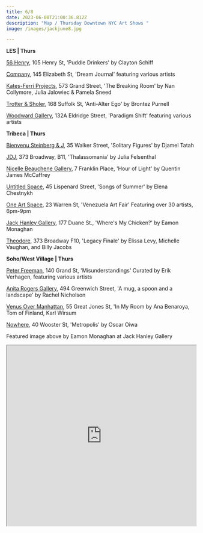 ```yaml
---
title: 6/8
date: 2023-06-08T21:00:36.812Z
description: "Map / Thursday Downtown NYC Art Shows "
image: /images/jackjune8.jpg

---
```

**L﻿ES | Thurs**

[56 Henry](https://56henry.nyc/exhibitions/puddle-drinkers), 105 Henry St, 'Puddle Drinkers' by Clayton Schiff

[Company](https://companygallery.us/), 145 Elizabeth St, 'Dream Journal' featuring various artists

[Kates-Ferri Projects](https://www.katesferriprojects.com/work/028-the-breaking-room-nan-collymore-julia-jalowiec-pamela-sneed), 573 Grand Street, 'The Breaking Room' by Nan Collymore, Julia Jalowiec & Pamela Sneed

[Trotter & Sholer](https://trotterandsholer.com/exhibition/anti-alter-ego/), 168 Suffolk St, 'Anti-Alter Ego' by Brontez Purnell

[Woodward Gallery](https://woodwardgallery.net/paradigm-shift/), 132A Eldridge Street, 'Paradigm Shift' featuring various artists

**Tribeca | Thurs**

[Bienvenu Steinberg & J](http://www.bienvenusteinbergandpartner.com/exhibitions/djamel-tatah), 35 Walker Street, 'Solitary Figures' by Djamel Tatah

[JDJ](https://jdj.world/projects/julia-felsenthal/), 373 Broadway, B11, 'Thalassomania' by Julia Felsenthal

[Nicelle Beauchene Gallery](https://nicellebeauchene.com/exhibitions/quentin-james-mccaffrey/), 7 Franklin Place, 'Hour of Light' by Quentin James McCaffrey

[Untitled Space](https://untitled-space.com/elena-chestnykh-songs-of-summer-solo-exhibition/), 45 Lispenard Street, 'Songs of Summer' by Elena Chestnykh

[One Art Space](https://oneartspace.com/venezuela-art-fair-iii-edition-nyc-2023-thursday-june-8th-saturday-june-11th/), 23 Warren St, 'Venezuela Art Fair' Featuring over 30 artists, 6pm-9pm

[Jack Hanley Gallery](https://www.jackhanley.com/exhibitions/eamon-monaghan), 177 Duane St., 'Where's My Chicken?' by Eamon Monaghan

[Theodore](https://www.theodoreart.com/future), 373 Broadway F10, 'Legacy Finale' by Elissa Levy, Michelle Vaughan, and Billy Jacobs

**S﻿oho/West Village | Thurs**

[Peter Freeman](https://www.peterfreemaninc.com/exhibitions/misunderstandings), 140 Grand St, 'Misunderstandings' Curated by Erik Verhagen, featuring various artists

[Anita Rogers Gallery](https://www.anitarogersgallery.com/exhibitions/rachel-nicholson), 494 Greenwich Street, 'A mug, a spoon and a landscape' by Rachel Nicholson

[Venus Over Manhattan](https://www.venusovermanhattan.com/exhibitions/in-my-room-ana-benaroya-tom-of-finland-karl-wirsum), 55 Great Jones St, 'In My Room by Ana Benaroya, Tom of Finland, Karl Wirsum

[Nowhere](https://www.nowhere-nyc.com/exhibitions/metropolis), 40 Wooster St, 'Metropolis' by Oscar Oiwa

F﻿eatured image above by Eamon Monaghan at Jack Hanley Gallery

<iframe src="https://www.google.com/maps/d/u/3/embed?mid=14MsrYSrBPLQMlt35W0OEdhHOSDCJBK0&ehbc=2E312F" width="100%" height="480"></iframe>